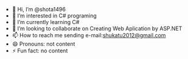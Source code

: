 - 👋 Hi, I’m @shota1496
- 👀 I’m interested in C# programing
- 🌱 I’m currently learning C#
- 💞️ I’m looking to collaborate on Creating Web Aplication by ASP.NET
- 📫 How to reach me sending e-mail:shukatu2012@gmail.com
- 😄 Pronouns: not content
- ⚡ Fun fact: no content

<!---
shota1496/shota1496 is a ✨ special ✨ repository because its `README.md` (this file) appears on your GitHub profile.
You can click the Preview link to take a look at your changes.
--->
